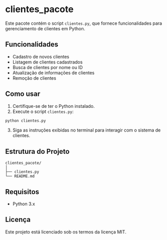 # clientes_pacote

Este pacote contém o script `clientes.py`, que fornece funcionalidades para gerenciamento de clientes em Python.

## Funcionalidades

- Cadastro de novos clientes
- Listagem de clientes cadastrados
- Busca de clientes por nome ou ID
- Atualização de informações de clientes
- Remoção de clientes

## Como usar

1. Certifique-se de ter o Python instalado.
2. Execute o script `clientes.py`:

```bash
python clientes.py
```

3. Siga as instruções exibidas no terminal para interagir com o sistema de clientes.

## Estrutura do Projeto

```
clientes_pacote/
│
├── clientes.py
└── README.md
```

## Requisitos

- Python 3.x

## Licença

Este projeto está licenciado sob os termos da licença MIT.